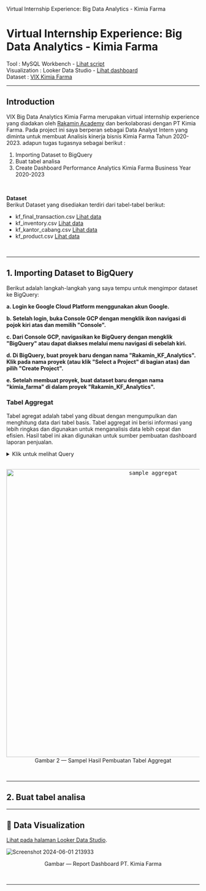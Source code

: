 Virtual Internship Experience: Big Data Analytics - Kimia Farma

# **Virtual Internship Experience: Big Data Analytics - Kimia Farma**
Tool : MySQL Workbench - [Lihat script](https://github.com/faizns/VIX-Big-Data-Analytics-Kimia-Farma/blob/a4da84f3d2fb45693599c279747cabf271cfd866/vix_kimia_farma_script.sql) <br>
Visualization : Looker Data Studio - [Lihat dashboard](https://lookerstudio.google.com/reporting/3c67b292-3be2-484d-bc29-27bd0b4015fd) <br>
Dataset : [VIX Kimia Farma](https://www.rakamin.com/virtual-internship-experience/kimiafarma-big-data-analytics-virtual-internship-program)
<br>

---

##  **Introduction**
VIX Big Data Analytics Kimia Farma merupakan virtual internship experience yang diadakan oleh [Rakamin Academy](https://www.rakamin.com/virtual-internship-experience/kimiafarma-big-data-analytics-virtual-internship-program) dan berkolaborasi dengan PT Kimia Farma. Pada project ini saya berperan sebagai Data Analyst Intern yang diminta untuk membuat Analisis kinerja bisnis Kimia Farma Tahun 2020-2023. adapun tugas tugasnya sebagai berikut :
1. Importing Dataset to BigQuery
2. Buat tabel analisa
3. Create Dashboard Performance Analytics Kimia Farma Business Year 2020-2023
<br>

**Dataset** <br>
Berikut Dataset yang disediakan terdiri dari tabel-tabel berikut:
- kf_final_transaction.csv [Lihat data](https://drive.google.com/file/d/1SYy33VGnB0K4al0hqwuDqrnnrN10sUpD/view?usp=sharing)
- kf_inventory.csv [Lihat data](https://drive.google.com/file/d/18WzXfFEP5AhXve8uWJa_wudXRliPoWy4/view?usp=sharing)
- kf_kantor_cabang.csv [Lihat data](https://drive.google.com/file/d/1QkReg7vIDDzeagrLuYV_Q3eb-WqwDI6N/view?usp=sharing)
- kf_product.csv [Lihat data](https://drive.google.com/file/d/1fXGc2S90ElpsWzewlf4K8ODkJMU30REa/view?usp=sharing)
<br>


---


## **1. Importing Dataset to BigQuery**
Berikut adalah langkah-langkah yang saya tempu untuk mengimpor dataset ke BigQuery:
<br>

**a. Login ke Google Cloud Platform menggunakan akun Google.**

**b. Setelah login, buka Console GCP dengan mengklik ikon navigasi di pojok kiri atas dan memilih "Console".**

**c. Dari Console GCP, navigasikan ke BigQuery dengan mengklik "BigQuery" atau dapat diakses melalui menu navigasi di sebelah kiri.**

**d. Di BigQuery, buat proyek baru dengan nama "Rakamin_KF_Analytics". Klik pada nama proyek (atau klik "Select a Project" di bagian atas) dan pilih "Create Project".**

**e. Setelah membuat proyek, buat dataset baru dengan nama "kimia_farma" di dalam proyek "Rakamin_KF_Analytics".**
<br>


### Tabel Aggregat
Tabel agregat adalah tabel yang dibuat dengan mengumpulkan dan menghitung data dari tabel basis. Tabel aggregat ini berisi informasi yang lebih ringkas dan digunakan untuk menganalisis data lebih cepat dan efisien. Hasil tabel ini akan digunakan untuk sumber pembuatan dashboard laporan penjualan.

<details>
  <summary> Klik untuk melihat Query </summary>
    <br>
    
```sql
CREATE TABLE agg_table (
SELECT
    tanggal,
    MONTHNAME(tanggal) AS bulan,        -- kolom nama bulan
    id_invoice,
    cabang_sales AS lokasi_cabang,
    nama AS pelanggan,
    nama_barang AS produk,
    lini AS merek,
    jumlah AS jumlah_produk_terjual,
    harga AS harga_satuan,
    (jumlah * harga) AS total_pendapatan  -- kolom baru total pendapatan
FROM base_table
ORDER BY 1, 4, 5, 6, 7, 8, 9, 10
);
```
    
<br>
</details>
<br>

<p align="center">
    <kbd> <img width="750" alt="sample aggregat" src="https://user-images.githubusercontent.com/115857221/222876809-62000814-75b6-4f82-b6b7-05d00e618315.png"> </kbd> <br>
    Gambar 2 — Sampel Hasil Pembuatan Tabel Aggregat
</p>
<br>

---
## **2. Buat tabel analisa**



---
## 📂 **Data Visualization**

[Lihat pada halaman Looker Data Studio](https://lookerstudio.google.com/reporting/3b0bd0e3-218e-4480-80ea-aa8952e098d0).

![Screenshot 2024-06-01 213933](https://github.com/Denyirawn/final-project-kimia-farma/assets/170843873/dbd751df-a2dd-4380-ba17-08f4ae10c8c8)
<p align="center">
    Gambar  — Report Dashboard PT. Kimia Farma
</p>
<br>

---
